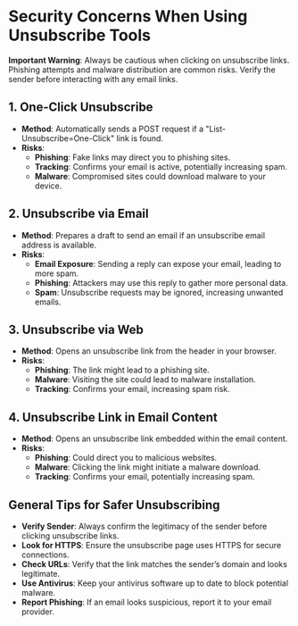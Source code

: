 # Security Concerns When Using Unsubscribe Tools

**Important Warning**: Always be cautious when clicking on unsubscribe links. Phishing attempts and malware distribution are common risks. Verify the sender before interacting with any email links.

## 1. One-Click Unsubscribe
- **Method**: Automatically sends a POST request if a "List-Unsubscribe=One-Click" link is found.
- **Risks**:
    - **Phishing**: Fake links may direct you to phishing sites.
    - **Tracking**: Confirms your email is active, potentially increasing spam.
    - **Malware**: Compromised sites could download malware to your device.

## 2. Unsubscribe via Email
- **Method**: Prepares a draft to send an email if an unsubscribe email address is available.
- **Risks**:
    - **Email Exposure**: Sending a reply can expose your email, leading to more spam.
    - **Phishing**: Attackers may use this reply to gather more personal data.
    - **Spam**: Unsubscribe requests may be ignored, increasing unwanted emails.

## 3. Unsubscribe via Web
- **Method**: Opens an unsubscribe link from the header in your browser.
- **Risks**:
    - **Phishing**: The link might lead to a phishing site.
    - **Malware**: Visiting the site could lead to malware installation.
    - **Tracking**: Confirms your email, increasing spam risk.

## 4. Unsubscribe Link in Email Content
- **Method**: Opens an unsubscribe link embedded within the email content.
- **Risks**:
    - **Phishing**: Could direct you to malicious websites.
    - **Malware**: Clicking the link might initiate a malware download.
    - **Tracking**: Confirms your email, potentially increasing spam.

## General Tips for Safer Unsubscribing
- **Verify Sender**: Always confirm the legitimacy of the sender before clicking unsubscribe links.
- **Look for HTTPS**: Ensure the unsubscribe page uses HTTPS for secure connections.
- **Check URLs**: Verify that the link matches the sender’s domain and looks legitimate.
- **Use Antivirus**: Keep your antivirus software up to date to block potential malware.
- **Report Phishing**: If an email looks suspicious, report it to your email provider.